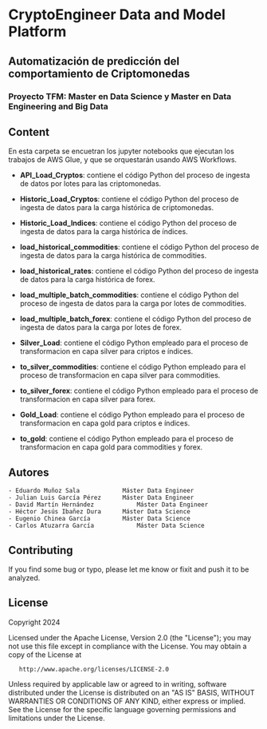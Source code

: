 # CryptoEngineer Data and Model Platform
## Automatización de predicción del comportamiento de Criptomonedas
### Proyecto TFM: Master en Data Science y Master en Data Engineering and Big Data

## Content
En esta carpeta se encuetran los jupyter notebooks que ejecutan los trabajos de AWS Glue, y que se orquestarán usando AWS Workflows.

- **API_Load_Cryptos**: contiene el código Python del proceso de ingesta de datos por lotes para las criptomonedas.

- **Historic_Load_Cryptos**: contiene el código Python del proceso de ingesta de datos para la carga histórica de criptomonedas.

- **Historic_Load_Indices**: contiene el código Python del proceso de ingesta de datos para la carga histórica de índices.

- **load_historical_commodities**: contiene el código Python del proceso de ingesta de datos para la carga histórica de commodities.

- **load_historical_rates**: contiene el código Python del proceso de ingesta de datos para la carga histórica de forex.

- **load_multiple_batch_commodities**: contiene el código Python del proceso de ingesta de datos para la carga por lotes de commodities.

- **load_multiple_batch_forex**: contiene el código Python del proceso de ingesta de datos para la carga por lotes de forex.

- **Silver_Load**: contiene el código Python empleado para el proceso de transformacion en capa silver para criptos e índices.

- **to_silver_commodities**: contiene el código Python empleado para el proceso de transformacion en capa silver para commodities.

- **to_silver_forex**: contiene el código Python empleado para el proceso de transformacion en capa silver para forex.

- **Gold_Load**: contiene el código Python empleado para el proceso de transformacion en capa gold para criptos e índices.

- **to_gold**: contiene el código Python empleado para el proceso de transformacion en capa gold para commodities y forex.

## Autores
	- Eduardo Muñoz Sala		    Máster Data Engineer
	- Julian Luis García Pérez		Máster Data Engineer
	- David Martín Hernández		    Máster Data Engineer
	- Héctor Jesús Ibañez Dura		Máster Data Science
	- Eugenio Chinea García		    Máster Data Science
	- Carlos Atuzarra García		    Máster Data Science

## Contributing
If you find some bug or typo, please let me know or fixit and push it to be analyzed. 

## License

Copyright 2024 

   Licensed under the Apache License, Version 2.0 (the "License");
   you may not use this file except in compliance with the License.
   You may obtain a copy of the License at

       http://www.apache.org/licenses/LICENSE-2.0

   Unless required by applicable law or agreed to in writing, software
   distributed under the License is distributed on an "AS IS" BASIS,
   WITHOUT WARRANTIES OR CONDITIONS OF ANY KIND, either express or implied.
   See the License for the specific language governing permissions and
   limitations under the License.




